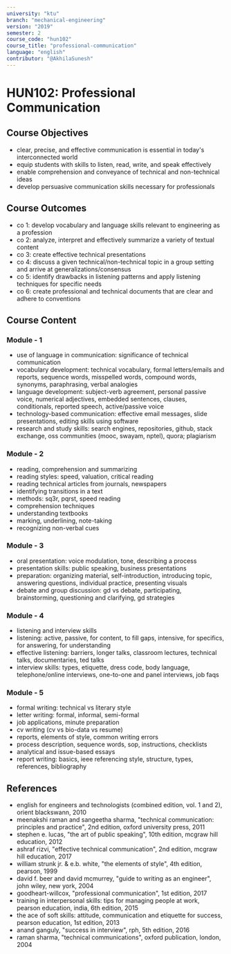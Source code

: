 ```yaml
---
university: "ktu"
branch: "mechanical-engineering"
version: "2019"
semester: 2
course_code: "hun102"
course_title: "professional-communication"
language: "english"
contributor: "@AkhilaSunesh"
---
```


# HUN102: Professional Communication

## Course Objectives

* clear, precise, and effective communication is essential in today's interconnected world  
* equip students with skills to listen, read, write, and speak effectively  
* enable comprehension and conveyance of technical and non-technical ideas  
* develop persuasive communication skills necessary for professionals  

## Course Outcomes

* co 1: develop vocabulary and language skills relevant to engineering as a profession  
* co 2: analyze, interpret and effectively summarize a variety of textual content  
* co 3: create effective technical presentations  
* co 4: discuss a given technical/non-technical topic in a group setting and arrive at generalizations/consensus  
* co 5: identify drawbacks in listening patterns and apply listening techniques for specific needs  
* co 6: create professional and technical documents that are clear and adhere to conventions  

## Course Content

### Module - 1

* use of language in communication: significance of technical communication  
* vocabulary development: technical vocabulary, formal letters/emails and reports, sequence words, misspelled words, compound words, synonyms, paraphrasing, verbal analogies  
* language development: subject-verb agreement, personal passive voice, numerical adjectives, embedded sentences, clauses, conditionals, reported speech, active/passive voice  
* technology-based communication: effective email messages, slide presentations, editing skills using software  
* research and study skills: search engines, repositories, github, stack exchange, oss communities (mooc, swayam, nptel), quora; plagiarism  

### Module - 2

* reading, comprehension and summarizing  
* reading styles: speed, valuation, critical reading  
* reading technical articles from journals, newspapers  
* identifying transitions in a text  
* methods: sq3r, pqrst, speed reading  
* comprehension techniques  
* understanding textbooks  
* marking, underlining, note-taking  
* recognizing non-verbal cues  

### Module - 3

* oral presentation: voice modulation, tone, describing a process  
* presentation skills: public speaking, business presentations  
* preparation: organizing material, self-introduction, introducing topic, answering questions, individual practice, presenting visuals  
* debate and group discussion: gd vs debate, participating, brainstorming, questioning and clarifying, gd strategies  

### Module - 4

* listening and interview skills  
* listening: active, passive, for content, to fill gaps, intensive, for specifics, for answering, for understanding  
* effective listening: barriers, longer talks, classroom lectures, technical talks, documentaries, ted talks  
* interview skills: types, etiquette, dress code, body language, telephone/online interviews, one-to-one and panel interviews, job faqs  

### Module - 5

* formal writing: technical vs literary style  
* letter writing: formal, informal, semi-formal  
* job applications, minute preparation  
* cv writing (cv vs bio-data vs resume)  
* reports, elements of style, common writing errors  
* process description, sequence words, sop, instructions, checklists  
* analytical and issue-based essays  
* report writing: basics, ieee referencing style, structure, types, references, bibliography  


## References

* english for engineers and technologists (combined edition, vol. 1 and 2), orient blackswann, 2010  
* meenakshi raman and sangeetha sharma, "technical communication: principles and practice", 2nd edition, oxford university press, 2011  
* stephen e. lucas, "the art of public speaking", 10th edition, mcgraw hill education, 2012  
* ashraf rizvi, "effective technical communication", 2nd edition, mcgraw hill education, 2017  
* william strunk jr. & e.b. white, "the elements of style", 4th edition, pearson, 1999  
* david f. beer and david mcmurrey, "guide to writing as an engineer", john wiley, new york, 2004  
* goodheart-willcox, "professional communication", 1st edition, 2017  
* training in interpersonal skills: tips for managing people at work, pearson education, india, 6th edition, 2015  
* the ace of soft skills: attitude, communication and etiquette for success, pearson education, 1st edition, 2013  
* anand ganguly, "success in interview", rph, 5th edition, 2016  
* raman sharma, "technical communications", oxford publication, london, 2004  
